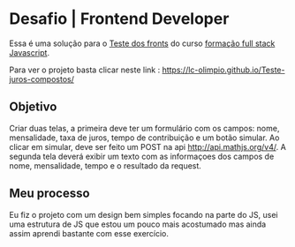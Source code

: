 # Desafio | Frontend Developer

Essa é uma solução para o [Teste dos fronts](https://github.com/thiagocontaparatestes/testes-vaga-emprego/blob/main/teste-juros-compostos.md) do curso [formação full stack Javascript](https://thiago-medeiros.com/v2/?ref=E69147111S).

Para ver o projeto basta clicar neste link : https://lc-olimpio.github.io/Teste-juros-compostos/

## Objetivo 

Criar duas telas, a primeira deve ter um formulário com os campos: nome, mensalidade, taxa de juros, tempo de contribuição e um botão simular.
Ao clicar em simular, deve ser feito um POST na api http://api.mathjs.org/v4/.
A segunda tela deverá exibir um texto com as informaçoes dos campos de nome, mensalidade, tempo e o resultado da request.

## Meu processo

  Eu fiz o projeto com um design bem simples focando na parte do JS, usei uma estrutura de JS que estou um pouco mais acostumado mas ainda assim aprendi bastante com esse exercício. 
